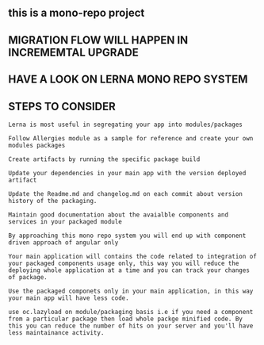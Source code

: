 ## this is a mono-repo project


## MIGRATION FLOW WILL HAPPEN IN INCREMEMTAL UPGRADE

## HAVE A LOOK ON LERNA MONO REPO SYSTEM

## STEPS TO CONSIDER

`Lerna is most useful in segregating your app into modules/packages`

`Follow Allergies module as a sample for reference and create your own modules packages`

`Create artifacts by running the specific package build`

`Update your dependencies in your main app with the version deployed artifact`

`Update the Readme.md and changelog.md on each commit about version history of the packaging.`

`Maintain good documentation about the avaialble components and services in your packaged module`

`By approaching this mono repo system you will end up with component driven approach of angular only`

`Your main application will contains the code related to integration of your packaged components usage only, this way you will reduce the deploying whole application at a time and you can track your changes of package.`

`Use the packaged componets only in your main application, in this way your main app will have less code.`

`use oc.lazyload on module/packaging basis i.e if you need a component from a particular package then load whole packge minified code. By this you can reduce the number of hits on your server and you'll have less maintainance activity.`